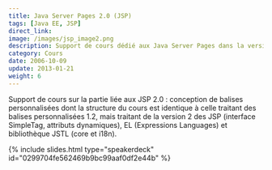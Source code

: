 ```yaml
---
title: Java Server Pages 2.0 (JSP)
tags: [Java EE, JSP]
direct_link: 
image: /images/jsp_image2.png
description: Support de cours dédié aux Java Server Pages dans la version 2.0.
category: Cours
date: 2006-10-09
update: 2013-01-21
weight: 6
---
```


Support de cours sur la partie liée aux JSP 2.0 : conception de balises personnalisées dont la structure du cours est identique à celle traitant des balises personnalisées 1.2, mais traitant de la version 2 des JSP (interface SimpleTag, attributs dynamiques), EL (Expressions Languages) et bibliothèque JSTL (core et i18n).

{% include slides.html type="speakerdeck" id="0299704fe562469b9bc99aaf0df2e44b" %}
